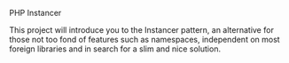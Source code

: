 PHP Instancer

This project will introduce you to the Instancer pattern, an alternative for those not
too fond of features such as namespaces, independent on most foreign libraries and in
search for a slim and nice solution.
